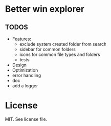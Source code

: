 # Better win explorer

## TODOS
- Features:
    - exclude system created folder from search
    - sidebar for common folders
    - icons for common file types and folders
    - tests
- Design
- Optimization
- error handling
- doc
- add a logger

# License
MIT. See license file.